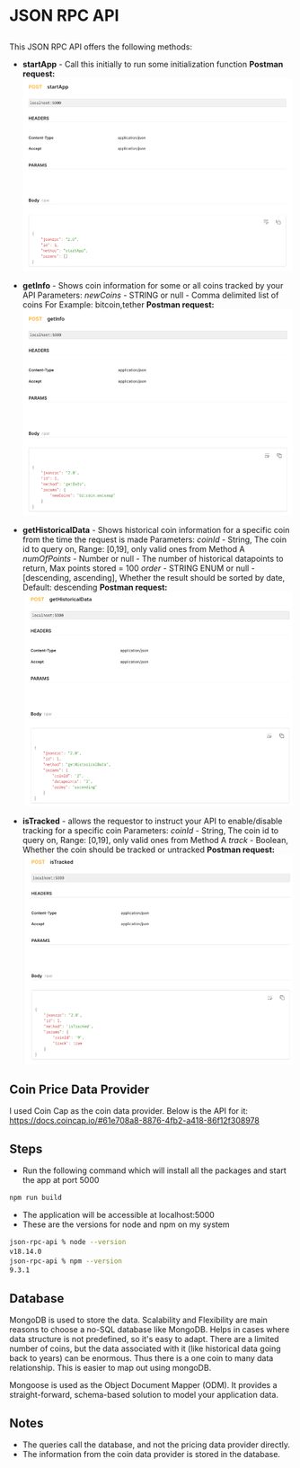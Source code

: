 # JSON RPC API
## 

This JSON RPC API offers the following methods:
- **startApp** - Call this initially to run some initialization function
**Postman request:** 
![Alt text](images/startApp-postman.png)

- **getInfo** - Shows coin information for some or all coins tracked by your API
Parameters: 
*newCoins* - STRING or null - Comma delimited list of coins
For Example: bitcoin,tether
**Postman request:**
![Alt text](images/getInfo-postman.png)

- **getHistoricalData** - Shows historical coin information for a specific coin from the time the request is made
Parameters: 
*coinId* - String, The coin id to query on, Range: [0,19], only valid ones from Method A
*numOfPoints* - Number or null - The number of historical datapoints to return, Max points stored = 100
*order* - STRING ENUM or null - [descending, ascending], Whether the result should be sorted by date, Default: descending
**Postman request:**
![Alt text](images/getHistoricalData-postman.png)

- **isTracked** - allows the requestor to instruct your API to enable/disable tracking for a specific coin
Parameters:
*coinId* - String, The coin id to query on, Range: [0,19], only valid ones from Method A
*track* - Boolean, Whether the coin should be tracked or untracked
**Postman request:**
![Alt text](images/isTracked-postman.png)


## Coin Price Data Provider
I used Coin Cap as the coin data provider. Below is the API for it:
https://docs.coincap.io/#61e708a8-8876-4fb2-a418-86f12f308978


## Steps

- Run the following command which will install all the packages and start the app at port 5000
```sh
npm run build
```
- The application will be accessible at localhost:5000
- These are the versions for node and npm on my system
```sh
json-rpc-api % node --version
v18.14.0
json-rpc-api % npm --version
9.3.1
```
## Database
MongoDB is used to store the data. Scalability and Flexibility are main reasons to choose a no-SQL database like MongoDB. Helps in cases where data structure is not predefined, so it's easy to adapt. There are a limited number of coins, but the data associated with it (like historical data going back to years) can be enormous. Thus there is a one coin to many data relationship. This is easier to map out using mongoDB.

Mongoose is used as the Object Document Mapper (ODM). It provides a straight-forward, schema-based solution to model your application data. 

## Notes
- The queries call the database, and not the pricing data provider directly.
- The information from the coin data provider is stored in the database.
